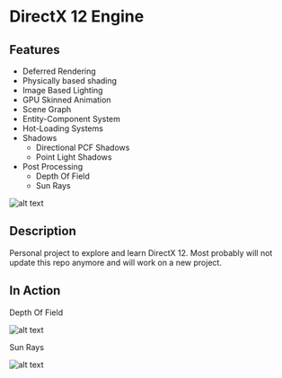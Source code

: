 # DirectX 12 Engine

## Features

* Deferred Rendering
* Physically based shading
* Image Based Lighting
* GPU Skinned Animation
* Scene Graph
* Entity-Component System
* Hot-Loading Systems
* Shadows
    - Directional PCF Shadows
    - Point Light Shadows
* Post Processing 
    - Depth Of Field
    - Sun Rays

![alt text](https://github.com/nitvic793/dx12-engine-elixir/raw/master/Images/screenshot.png "Sample Image")

## Description

Personal project to explore and learn DirectX 12. Most probably will not update this repo anymore and will work on a new project. 

## In Action

Depth Of Field

![alt text](https://github.com/nitvic793/dx12-engine-elixir/raw/master/Images/dof.gif "Depth of Field")

Sun Rays

![alt text](https://github.com/nitvic793/dx12-engine-elixir/raw/master/Images/scene.gif "Sample Scene")





